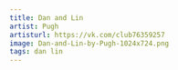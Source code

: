 ```yaml
---
title: Dan and Lin
artist: Pugh
artisturl: https://vk.com/club76359257
image: Dan-and-Lin-by-Pugh-1024x724.png
tags: dan lin
---
```

